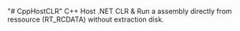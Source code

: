"# CppHostCLR" 
C++ Host .NET CLR & Run a assembly directly from ressource (RT_RCDATA) without extraction disk.
